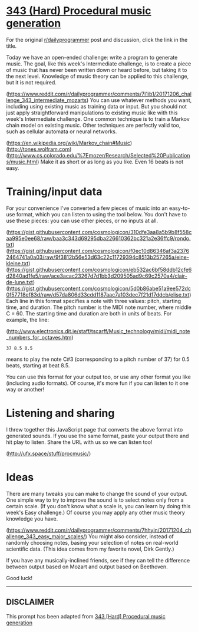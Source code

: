 # [343 (Hard) Procedural music generation](https://www.reddit.com/r/dailyprogrammer/comments/7ifbd5/20171208_challenge_343_hard_procedural_music/)

For the original [r/dailyprogrammer](https://www.reddit.com/r/dailyprogrammer/) post and discussion, click the link in the title.

Today we have an open-ended challenge: write a program to generate music. The goal, like this week's Intermediate challenge, is to create a piece of music that has never been written down or heard before, but taking it to the next level. Knowledge of music theory can be applied to this challenge, but it is not required.

(https://www.reddit.com/r/dailyprogrammer/comments/7i1ib1/20171206_challenge_343_intermediate_mozarts)
You can use whatever methods you want, including using existing music as training data or input. But you should not just apply straightforward manipulations to existing music like with this week's Intermediate challenge. One common technique is to train a Markov chain model on existing music. Other techniques are perfectly valid too, such as cellular automata or neural networks.

(https://en.wikipedia.org/wiki/Markov_chain#Music)
(http://tones.wolfram.com)
(http://www.cs.colorado.edu/%7Emozer/Research/Selected%20Publications/music.html)
Make it as short or as long as you like. Even 16 beats is not easy.

# Training/input data
For your convenience I've converted a few pieces of music into an easy-to-use format, which you can listen to using the tool below. You don't have to use these pieces: you can use other pieces, or no inputs at all.

(https://gist.githubusercontent.com/cosmologicon/310dfe3aa8a5b9b8f558caa995e0ee68/raw/baa3c343d69295dba226610362bc321a2e36ffc9/rondo.txt)
(https://gist.githubusercontent.com/cosmologicon/f0ec10d86346af3a23762464741a0a03/raw/9f3812b56e53d63c22c11729394c8513b257265a/eine-kleine.txt)
(https://gist.githubusercontent.com/cosmologicon/eb532ac6bf58ddb12cfe6d2840ad1fe5/raw/ace3acac23267d7d1bb3d209505ad9c69c2570a4/clair-de-lune.txt)
(https://gist.githubusercontent.com/cosmologicon/5d0b86abe51a9ee572dc0f57718ef83d/raw/d57da806d33cdd1187aac7a103dec7f21d17ddcb/elise.txt)
Each line in this format specifies a note with three values: pitch, starting time, and duration. The pitch number is the MIDI note number, where middle C = 60. The starting time and duration are both in units of beats. For example, the line:

(http://www.electronics.dit.ie/staff/tscarff/Music_technology/midi/midi_note_numbers_for_octaves.htm)

```
37 8.5 0.5
```
means to play the note C#3 (corresponding to a pitch number of 37) for 0.5 beats, starting at beat 8.5.

You can use this format for your output too, or use any other format you like (including audio formats). Of course, it's more fun if you can listen to it one way or another!

# Listening and sharing
I threw together this JavaScript page that converts the above format into generated sounds. If you use the same format, paste your output there and hit play to listen. Share the URL with us so we can listen too!

(http://ufx.space/stuff/procmusic/)
# Ideas
There are many tweaks you can make to change the sound of your output. One simple way to try to improve the sound is to select notes only from a certain scale. (If you don't know what a scale is, you can learn by doing this week's Easy challenge.) Of course you may apply any other music theory knowledge you have.

(https://www.reddit.com/r/dailyprogrammer/comments/7hhyin/20171204_challenge_343_easy_major_scales/)
You might also consider, instead of randomly choosing notes, basing your selection of notes on real-world scientific data. (This idea comes from my favorite novel, Dirk Gently.)

If you have any musically-inclined friends, see if they can tell the difference between output based on Mozart and output based on Beethoven.

Good luck!


----
## **DISCLAIMER**
This prompt has been adapted from [343 [Hard] Procedural music generation](https://www.reddit.com/r/dailyprogrammer/comments/7ifbd5/20171208_challenge_343_hard_procedural_music/
)
